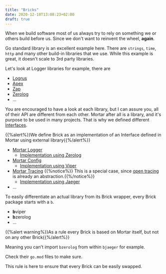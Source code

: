 ```yaml
---
title: "Bricks"
date: 2020-12-10T13:08:23+02:00
draft: true
---
```


When we build software most of us always try to rely on something we or others build before us.
Since we don't want to reinvent the wheel, **again**.

Go standard library is an excellent example here.
There are `strings`, `time`, `http` and many other build-in libraries that we use.
While this example is great, it doesn't scale to 3rd party libraries.

Let's look at Logger libraries for example, there are

- [Logrus](https://github.com/sirupsen/logrus)
- [Apex](https://github.com/apex/log)
- [Zap](https://github.com/uber-go/zap)
- [Zerolog](https://github.com/rs/zerolog)
- ...

You are encouraged to have a look at each library, but I can assure you, all of their API are different from each other.
Mortar after all is a library, and it's purpose to be used in many projects.
That is why we defined different [Interfaces](https://github.com/go-masonry/mortar/blob/master/interfaces).

{{%alert%}}We define Brick as an implementation of an Interface defined in Mortar using external library{{%/alert%}}

- [Mortar Logger](https://github.com/go-masonry/mortar/blob/master/interfaces/log/interfaces.go)
    - [Implementation using Zerolog](https://github.com/go-masonry/bzerolog)
- [Mortar Config](https://github.com/go-masonry/mortar/blob/master/interfaces/cfg/interfaces.go)
    - [Implementation using Viper](https://github.com/go-masonry/bviper)
- [Mortar Tracing](https://github.com/go-masonry/mortar/blob/master/interfaces/trace/interfaces.go)
    {{%notice%}} This is a special case, since [open tracing](https://github.com/opentracing/opentracing-go) is already an abstraction.{{%/notice%}}
    - [Implementation using Jaeger](https://github.com/go-masonry/bjaeger)
- ...

To easily differentiate an actual library from its Brick wrapper, every Brick package starts with a `b`.

- **b**viper
- **b**zerolog
- ...

{{%alert warning%}}As a rule every Brick is based on Mortar itself, but not on any other Brick{{%/alert%}}

Meaning you can't import `bzerolog` from within `bjaeger` for example.

Check their `go.mod` files to make sure.

This rule is here to ensure that every Brick can be easily swapped.
